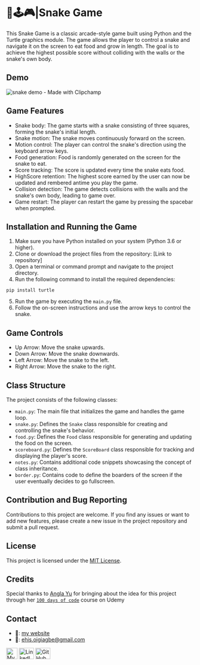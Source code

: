 # 🐍🕹️🎮|Snake Game

This Snake Game is a classic arcade-style game built using Python and the Turtle graphics module. The game allows the player to control a snake and navigate it on the screen to eat food and grow in length. The goal is to achieve the highest possible score without colliding with the walls or the snake's own body.

## Demo 
![snake demo - Made with Clipchamp](https://github.com/Ehiane/100_days_of_code_in_python-Projects/assets/79903725/235386bd-b554-4786-a756-da7dba34c715)

## Game Features

- Snake body: The game starts with a snake consisting of three squares, forming the snake's initial length.
- Snake motion: The snake moves continuously forward on the screen.
- Motion control: The player can control the snake's direction using the keyboard arrow keys.
- Food generation: Food is randomly generated on the screen for the snake to eat.
- Score tracking: The score is updated every time the snake eats food.
- HighScore retention: The highest score earned by the user can now be updated and rembered antime you play the game.
- Collision detection: The game detects collisions with the walls and the snake's own body, leading to game over.
- Game restart: The player can restart the game by pressing the spacebar when prompted.

## Installation and Running the Game

1. Make sure you have Python installed on your system (Python 3.6 or higher).
2. Clone or download the project files from the repository: [Link to repository]
3. Open a terminal or command prompt and navigate to the project directory.
4. Run the following command to install the required dependencies:
```
pip install turtle
```
5. Run the game by executing the `main.py` file.
6. Follow the on-screen instructions and use the arrow keys to control the snake.

## Game Controls

- Up Arrow: Move the snake upwards.
- Down Arrow: Move the snake downwards.
- Left Arrow: Move the snake to the left.
- Right Arrow: Move the snake to the right.

## Class Structure

The project consists of the following classes:

- `main.py`: The main file that initializes the game and handles the game loop.
- `snake.py`: Defines the `Snake` class responsible for creating and controlling the snake's behavior.
- `food.py`: Defines the `Food` class responsible for generating and updating the food on the screen.
- `scoreboard.py`: Defines the `ScoreBoard` class responsible for tracking and displaying the player's score.
- `notes.py`: Contains additional code snippets showcasing the concept of class inheritance.
- `border.py`: Contains code to define the boarders of the screen if the user eventually decides to go fullscreen.

## Contribution and Bug Reporting

Contributions to this project are welcome. If you find any issues or want to add new features, please create a new issue in the project repository and submit a pull request.

## License

This project is licensed under the [MIT License](LICENSE).

## Credits
Special thanks to [Angla Yu](https://twitter.com/yu_angela) for bringing about the idea for this project through her [`100 days of code`](https://www.udemy.com/course/100-days-of-code/) course on Udemy




## Contact
*  🔗: [my website](http://www.ehiane.info/) 
*  📧: ehis.oigiagbe@gmail.com
<p align="left">
    <a href="http://www.ehiane.info/" target="_blank"><img align="center" src="https://github.com/Ehiane/100_days_of_code_in_python-Projects/assets/79903725/55af3614-5f7d-4774-be46-e26a1d98f97d" alt="My Website" height="30" width="30" /></a>
    <a href="https://www.linkedin.com/in/ehiane-oigiagbe/" target="_blank"><img align="center" src="https://raw.githubusercontent.com/rahuldkjain/github-profile-readme-generator/master/src/images/icons/Social/linked-in-alt.svg" alt="LinkedIn" height="30" width="40" /></a>
    <a href="https://github.com/Ehiane" target="_blank"><img align="center" src="https://raw.githubusercontent.com/rahuldkjain/github-profile-readme-generator/master/src/images/icons/Social/github.svg" alt="GitHub" height="30" width="40" /></a>
    <a href="mailto:ehis.oigiagbe@gmail.com" target="_blank"><img align="center" src="https://github.com/Ehiane/100_days_of_code_in_python-Projects/assets/79903725/5018798f-b468-4411-897a-085da028
